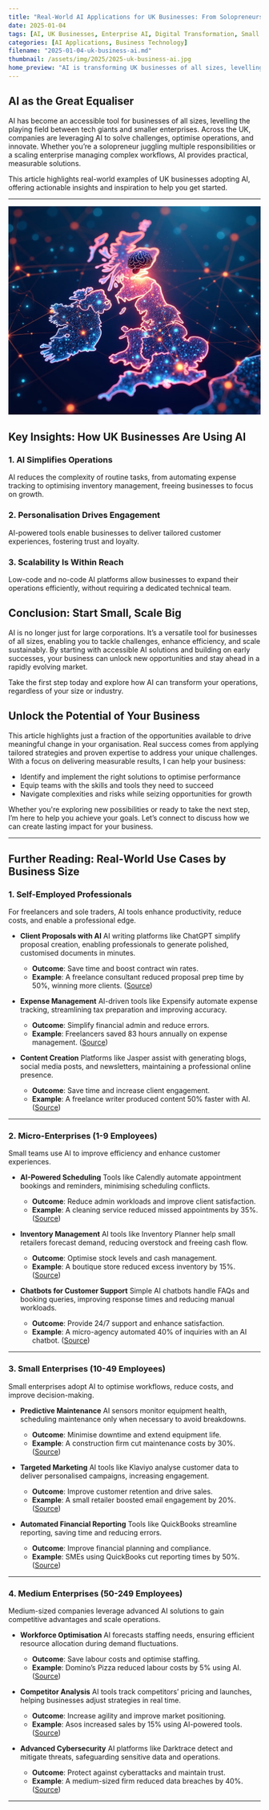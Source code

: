 ```yaml
---
title: "Real-World AI Applications for UK Businesses: From Solopreneurs to Scaling Enterprises"
date: 2025-01-04
tags: [AI, UK Businesses, Enterprise AI, Digital Transformation, Small Business AI]
categories: [AI Applications, Business Technology]
filename: "2025-01-04-uk-business-ai.md"
thumbnail: /assets/img/2025/2025-uk-business-ai.jpg
home_preview: "AI is transforming UK businesses of all sizes, levelling the playing field between tech giants and smaller enterprises. From automating tasks to driving personalised customer engagement, this article explores real-world applications and offers actionable insights for solopreneurs, micro-enterprises, and scaling companies. Discover how AI can simplify operations, boost productivity, and unlock new opportunities for growth."
---
```

## AI as the Great Equaliser

AI has become an accessible tool for businesses of all sizes, levelling the playing field between tech giants and smaller enterprises. Across the UK, companies are leveraging AI to solve challenges, optimise operations, and innovate. Whether you’re a solopreneur juggling multiple responsibilities or a scaling enterprise managing complex workflows, AI provides practical, measurable solutions.

This article highlights real-world examples of UK businesses adopting AI, offering actionable insights and inspiration to help you get started.

---
![UK alive with innovation](/assets/img/2025/2025-uk-business-ai.jpg)

## Key Insights: How UK Businesses Are Using AI

### 1. AI Simplifies Operations
AI reduces the complexity of routine tasks, from automating expense tracking to optimising inventory management, freeing businesses to focus on growth.

### 2. Personalisation Drives Engagement
AI-powered tools enable businesses to deliver tailored customer experiences, fostering trust and loyalty.

### 3. Scalability Is Within Reach
Low-code and no-code AI platforms allow businesses to expand their operations efficiently, without requiring a dedicated technical team.


## Conclusion: Start Small, Scale Big

AI is no longer just for large corporations. It’s a versatile tool for businesses of all sizes, enabling you to tackle challenges, enhance efficiency, and scale sustainably. By starting with accessible AI solutions and building on early successes, your business can unlock new opportunities and stay ahead in a rapidly evolving market.

Take the first step today and explore how AI can transform your operations, regardless of your size or industry.

## Unlock the Potential of Your Business

This article highlights just a fraction of the opportunities available to drive meaningful change in your organisation. Real success comes from applying tailored strategies and proven expertise to address your unique challenges. With a focus on delivering measurable results, I can help your business:

- Identify and implement the right solutions to optimise performance
- Equip teams with the skills and tools they need to succeed
- Navigate complexities and risks while seizing opportunities for growth

Whether you're exploring new possibilities or ready to take the next step, I’m here to help you achieve your goals. Let’s connect to discuss how we can create lasting impact for your business.

---

## Further Reading: Real-World Use Cases by Business Size

### **1. Self-Employed Professionals**
For freelancers and sole traders, AI tools enhance productivity, reduce costs, and enable a professional edge.

- **Client Proposals with AI**
   AI writing platforms like ChatGPT simplify proposal creation, enabling professionals to generate polished, customised documents in minutes.
   - **Outcome**: Save time and boost contract win rates.
   - **Example**: A freelance consultant reduced proposal prep time by 50%, winning more clients. ([Source](https://ipositively.com))

- **Expense Management**
   AI-driven tools like Expensify automate expense tracking, streamlining tax preparation and improving accuracy.
   - **Outcome**: Simplify financial admin and reduce errors.
   - **Example**: Freelancers saved 83 hours annually on expense management. ([Source](https://www.expensify.com))

- **Content Creation**
   Platforms like Jasper assist with generating blogs, social media posts, and newsletters, maintaining a professional online presence.
   - **Outcome**: Save time and increase client engagement.
   - **Example**: A freelance writer produced content 50% faster with AI. ([Source](https://blog.hubspot.com))

---

### **2. Micro-Enterprises (1-9 Employees)**
Small teams use AI to improve efficiency and enhance customer experiences.

- **AI-Powered Scheduling**
   Tools like Calendly automate appointment bookings and reminders, minimising scheduling conflicts.
   - **Outcome**: Reduce admin workloads and improve client satisfaction.
   - **Example**: A cleaning service reduced missed appointments by 35%. ([Source](https://www.businessnewsdaily.com))

- **Inventory Management**
   AI tools like Inventory Planner help small retailers forecast demand, reducing overstock and freeing cash flow.
   - **Outcome**: Optimise stock levels and cash management.
   - **Example**: A boutique store reduced excess inventory by 15%. ([Source](https://www.shopify.com))

- **Chatbots for Customer Support**
   Simple AI chatbots handle FAQs and booking queries, improving response times and reducing manual workloads.
   - **Outcome**: Provide 24/7 support and enhance satisfaction.
   - **Example**: A micro-agency automated 40% of inquiries with an AI chatbot. ([Source](https://ipositively.com))

---

### **3. Small Enterprises (10-49 Employees)**
Small enterprises adopt AI to optimise workflows, reduce costs, and improve decision-making.

- **Predictive Maintenance**
   AI sensors monitor equipment health, scheduling maintenance only when necessary to avoid breakdowns.
   - **Outcome**: Minimise downtime and extend equipment life.
   - **Example**: A construction firm cut maintenance costs by 30%. ([Source](https://ipositively.com))

- **Targeted Marketing**
   AI tools like Klaviyo analyse customer data to deliver personalised campaigns, increasing engagement.
   - **Outcome**: Improve customer retention and drive sales.
   - **Example**: A small retailer boosted email engagement by 20%. ([Source](https://actsystems.co.uk))

- **Automated Financial Reporting**
   Tools like QuickBooks streamline reporting, saving time and reducing errors.
   - **Outcome**: Improve financial planning and compliance.
   - **Example**: SMEs using QuickBooks cut reporting times by 50%. ([Source](https://quickbooks.intuit.com))

---

### **4. Medium Enterprises (50-249 Employees)**
Medium-sized companies leverage advanced AI solutions to gain competitive advantages and scale operations.

- **Workforce Optimisation**
   AI forecasts staffing needs, ensuring efficient resource allocation during demand fluctuations.
   - **Outcome**: Save labour costs and optimise staffing.
   - **Example**: Domino’s Pizza reduced labour costs by 5% using AI. ([Source](https://www.taskrabbit.com))

- **Competitor Analysis**
   AI tools track competitors’ pricing and launches, helping businesses adjust strategies in real time.
   - **Outcome**: Increase agility and improve market positioning.
   - **Example**: Asos increased sales by 15% using AI-powered tools. ([Source](https://edited.com))

- **Advanced Cybersecurity**
   AI platforms like Darktrace detect and mitigate threats, safeguarding sensitive data and operations.
   - **Outcome**: Protect against cyberattacks and maintain trust.
   - **Example**: A medium-sized firm reduced data breaches by 40%. ([Source](https://darktrace.com))

---

